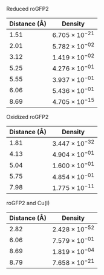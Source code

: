 Reduced roGFP2

| Distance (Å) | Density |
|-----------|-----------|
| 1.51 | $6.705 \times 10^{-21}$ |
| 2.01 | $5.782 \times 10^{-02}$ |
| 3.12 | $1.419 \times 10^{-02}$ |
| 5.25 | $4.276 \times 10^{-01}$ |
| 5.55 | $3.937 \times 10^{-01}$ |
| 6.06 | $5.436 \times 10^{-01}$ |
| 8.69 | $4.705 \times 10^{-15}$ |

Oxidized roGFP2

| Distance (Å) | Density |
|-----------|-----------|
| 1.81 | $3.447 \times 10^{-32}$ |
| 4.13 | $4.904 \times 10^{-01}$ |
| 5.04 | $1.600 \times 10^{-01}$ |
| 5.75 | $4.854 \times 10^{-01}$ |
| 7.98 | $1.775 \times 10^{-11}$ |

roGFP2 and Cu(I)

| Distance (Å) | Density |
|-----------|-----------|
| 2.82 | $2.428 \times 10^{-52}$ |
| 6.06 | $7.579 \times 10^{-01}$ |
| 8.69 | $1.819 \times 10^{-04}$ |
| 8.79 | $7.658 \times 10^{-21}$ |
